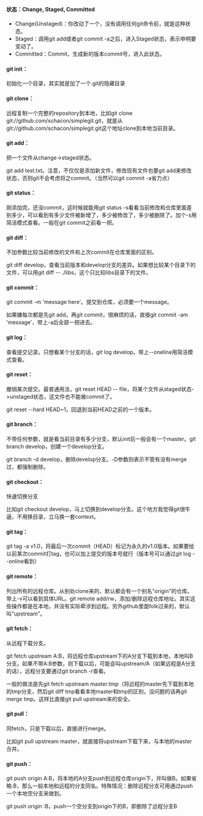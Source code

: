 #### 状态：Change, Staged, Committed
* Change(Unstaged)：你改动了一个，没有调用任何git命令前，就是这种状态。
* Staged：调用git add或者git commit -a之后，进入Staged状态，表示申明要变动了。
* Committed：Commit，生成新的版本commit号，进入此状态。

#### git init：
初始化一个目录，其实就是加了一个.git的隐藏目录

#### git clone：
远程复制一个完整的repository到本地，比如git clone git://github.com/schacon/simplegit.git，就是从git://github.com/schacon/simplegit.git这个地址clone到本地当前目录。

#### git add：
把一个文件从change->staged状态。

git add test.txt。注意，不仅仅是添加新文件，修改现有文件也要git add来修改状态，否则git不会考虑将之commit。（当然可以git commit -a省力点）

#### git status：
刚添加完，还没commit，这时候就能用git status -s看看当前修改和仓库里面差别多少，可以看到有多少文件被新增了，多少被修改了，多少被删除了。加个-s用简洁模式查看。一般在git commit之前看一把。

#### git diff：
不加参数比较当前修改的文件和上次commit在仓库里面的区别。

git diff develop，查看当前版本和develop分支的差异。如果想比较某个目录下的文件，可以用git diff -- ./libs，这个只比较libs目录下的文件。

#### git commit：
git commit -m 'message here'。提交到仓库，必须要一个message。

如果嫌每次都是先git add，再git commit，很麻烦的话，直接git commit -am 'message'，带上-a后全部一把进去。

#### git log：
查看提交记录。只想看某个分支的话，git log develop。带上--oneline用简洁模式查看。

#### git reset：
撤销某次提交。最普通用法，git reset HEAD -- file，将某个文件从staged状态->unstaged状态，这文件也不能被commit了。

git reset --hard HEAD~1，回退到当前HEAD之前的一个版本。

#### git branch：
不带任何参数，就是看当前目录有多少分支，默认init后一般会有一个master。git branch develop，创建一个develop分支。

git branch -d develop，删除develop分支。-D参数则表示不管有没有merge过，都强制删除。

#### git checkout：
快速切换分支

比如git checkout develop，马上切换到develop分支。这个地方我觉得git很牛逼，不用换目录，立马换一套context。

#### git tag：
git tag -a v1.0，将最后一次commit（HEAD）标记为永久的v1.0版本。如果要给以前某次commit打tag，也可以加上提交的版本号就行（版本号可以通过git log --online看到）

#### git remote：
列出所有的远程仓库。从别处clone来的，默认都会有一个别名"origin"的仓库。带上-v可以看到具体URL。git remote add/rw，添加/删除远程仓库地址。其实这些操作都是在本地，并没有实际牵涉到远程。另外github里面folk过来的，默认叫"upstream"。

#### git fetch：
从远程下载分支。

git fetch upstream A:B，将远程仓库upstream下的A分支下载到本地，本地叫B分支。如果不带A:B参数，则下载以后，可能会叫upstream/A（如果远程是A分支的话），远程分支要通过git branch -r查看。

一般的做法是先git fetch upstream master:tmp（将远程的master先下载到本地的tmp分支，然后git diff tmp看看本地master和tmp的区别，没问题的话再git merge tmp。这样比直接git pull upstream来的安全。

#### git pull：
同fetch，只是下载以后，直接进行merge。

比如git pull upstream master，就直接将upstream下载下来，与本地的master合并。

#### git push：
git push origin A:B，将本地的A分支push到远程仓库origin下，并叫做B。如果省略:B，那么一般本地和远程的分支同名。特殊情况：删除远程分支可用通过push一个本地空分支来做到。

git push origin :B，push一个空分支到origin下的B，即删除了远程分支B